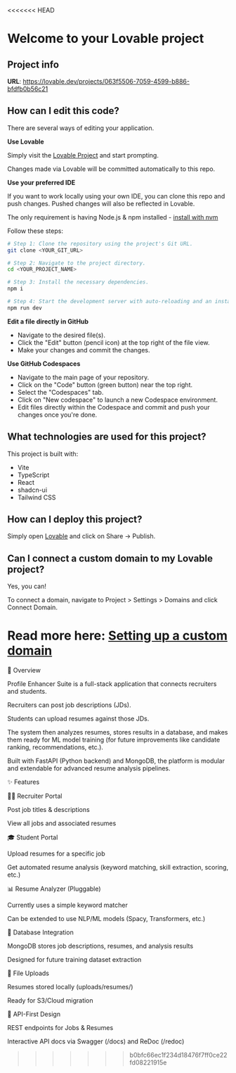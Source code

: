<<<<<<< HEAD
# Welcome to your Lovable project

## Project info

**URL**: https://lovable.dev/projects/063f5506-7059-4599-b886-bfdfb0b56c21

## How can I edit this code?

There are several ways of editing your application.

**Use Lovable**

Simply visit the [Lovable Project](https://lovable.dev/projects/063f5506-7059-4599-b886-bfdfb0b56c21) and start prompting.

Changes made via Lovable will be committed automatically to this repo.

**Use your preferred IDE**

If you want to work locally using your own IDE, you can clone this repo and push changes. Pushed changes will also be reflected in Lovable.

The only requirement is having Node.js & npm installed - [install with nvm](https://github.com/nvm-sh/nvm#installing-and-updating)

Follow these steps:

```sh
# Step 1: Clone the repository using the project's Git URL.
git clone <YOUR_GIT_URL>

# Step 2: Navigate to the project directory.
cd <YOUR_PROJECT_NAME>

# Step 3: Install the necessary dependencies.
npm i

# Step 4: Start the development server with auto-reloading and an instant preview.
npm run dev
```

**Edit a file directly in GitHub**

- Navigate to the desired file(s).
- Click the "Edit" button (pencil icon) at the top right of the file view.
- Make your changes and commit the changes.

**Use GitHub Codespaces**

- Navigate to the main page of your repository.
- Click on the "Code" button (green button) near the top right.
- Select the "Codespaces" tab.
- Click on "New codespace" to launch a new Codespace environment.
- Edit files directly within the Codespace and commit and push your changes once you're done.

## What technologies are used for this project?

This project is built with:

- Vite
- TypeScript
- React
- shadcn-ui
- Tailwind CSS

## How can I deploy this project?

Simply open [Lovable](https://lovable.dev/projects/063f5506-7059-4599-b886-bfdfb0b56c21) and click on Share -> Publish.

## Can I connect a custom domain to my Lovable project?

Yes, you can!

To connect a domain, navigate to Project > Settings > Domains and click Connect Domain.

Read more here: [Setting up a custom domain](https://docs.lovable.dev/features/custom-domain#custom-domain)
=======
🚀 Overview

Profile Enhancer Suite is a full-stack application that connects recruiters and students.

Recruiters can post job descriptions (JDs).

Students can upload resumes against those JDs.

The system then analyzes resumes, stores results in a database, and makes them ready for ML model training (for future improvements like candidate ranking, recommendations, etc.).

Built with FastAPI (Python backend) and MongoDB, the platform is modular and extendable for advanced resume analysis pipelines.

✨ Features

👨‍💼 Recruiter Portal

Post job titles & descriptions

View all jobs and associated resumes

🎓 Student Portal

Upload resumes for a specific job

Get automated resume analysis (keyword matching, skill extraction, scoring, etc.)

📊 Resume Analyzer (Pluggable)

Currently uses a simple keyword matcher

Can be extended to use NLP/ML models (Spacy, Transformers, etc.)

💾 Database Integration

MongoDB stores job descriptions, resumes, and analysis results

Designed for future training dataset extraction

📂 File Uploads

Resumes stored locally (uploads/resumes/)

Ready for S3/Cloud migration

🔌 API-First Design

REST endpoints for Jobs & Resumes

Interactive API docs via Swagger (/docs) and ReDoc (/redoc)
>>>>>>> b0bfc66ec1f234d18476f7ff0ce22fd08221915e
